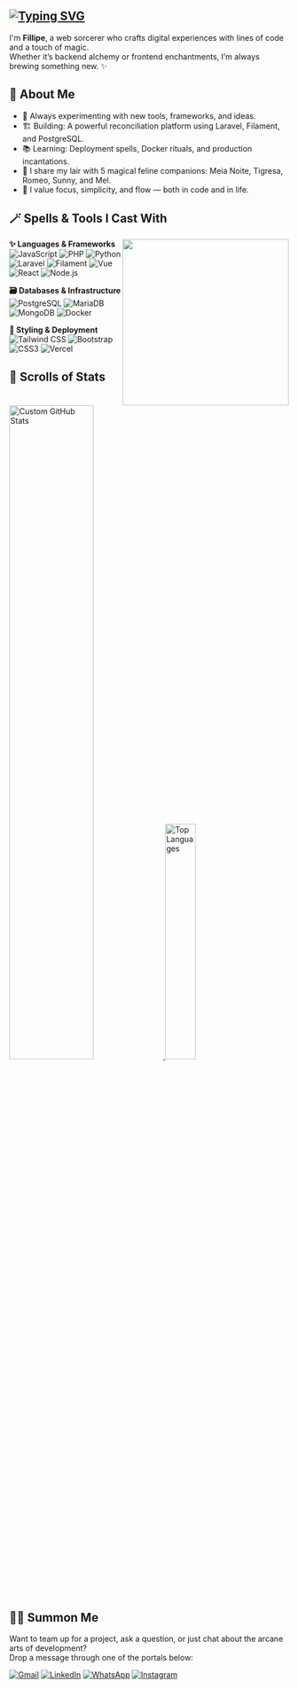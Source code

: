 ## [![Typing SVG](https://readme-typing-svg.herokuapp.com?font=MedievalSharp&pause=1000&color=9736F7&repeat=false&width=435&lines=%F0%9F%A7%99%E2%80%8D%E2%99%82%EF%B8%8F+Greetings%2C+traveler!+Welcome+to+my+realm!+)](https://git.io/typing-svg)
I'm **Fillipe**, a web sorcerer who crafts digital experiences with lines of code and a touch of magic.  
Whether it’s backend alchemy or frontend enchantments, I’m always brewing something new. ✨


## 🔮 About Me

- 🧪 Always experimenting with new tools, frameworks, and ideas.
- 🏗️ Building: A powerful reconciliation platform using Laravel, Filament, and PostgreSQL.
- 📚 Learning: Deployment spells, Docker rituals, and production incantations.
- 🐾 I share my lair with 5 magical feline companions: Meia Noite, Tigresa, Romeo, Sunny, and Mel.
- 🧘 I value focus, simplicity, and flow — both in code and in life.


## 🪄 Spells & Tools I Cast With
<img src="/image/colorful-wizard-with-magic-wand-sticker.png" min-width="200px" max-width="300px" width="300px" align="right">

**✨ Languages & Frameworks**  
![JavaScript](https://img.shields.io/badge/-JavaScript-F7DF1E?style=flat&logo=javascript&logoColor=black)
![PHP](https://img.shields.io/badge/-PHP-777BB4?style=flat&logo=php&logoColor=white)
![Python](https://img.shields.io/badge/-Python-3776AB?style=flat&logo=python&logoColor=white)  
![Laravel](https://img.shields.io/badge/-Laravel-FF2D20?style=flat&logo=laravel&logoColor=white)
![Filament](https://img.shields.io/badge/-Filament-EF4444?style=flat&logo=laravel&logoColor=white)
![Vue](https://img.shields.io/badge/-Vue-4FC08D?style=flat&logo=vue.js&logoColor=white)
![React](https://img.shields.io/badge/-React-61DAFB?style=flat&logo=react&logoColor=white)
![Node.js](https://img.shields.io/badge/-Node.js-339933?style=flat&logo=node.js&logoColor=white)


**🗃️ Databases & Infrastructure**  
![PostgreSQL](https://img.shields.io/badge/-SQL-4479A1?style=flat&logo=postgresql&logoColor=white)
![MariaDB](https://img.shields.io/badge/-MariaDB-003545?style=flat&logo=mariadb&logoColor=white)
![MongoDB](https://img.shields.io/badge/-MongoDB-47A248?style=flat&logo=mongodb&logoColor=white)
![Docker](https://img.shields.io/badge/-Docker-2496ED?style=flat&logo=docker&logoColor=white)


**🎨 Styling & Deployment**  
![Tailwind CSS](https://img.shields.io/badge/-Tailwind%20CSS-38B2AC?style=flat&logo=tailwind-css&logoColor=white)
![Bootstrap](https://img.shields.io/badge/-Bootstrap-7952B3?style=flat&logo=bootstrap&logoColor=white)
![CSS3](https://img.shields.io/badge/-CSS3-1572B6?style=flat&logo=css3&logoColor=white)
![Vercel](https://img.shields.io/badge/-Vercel-000000?style=flat&logo=vercel&logoColor=white)


## 📜 Scrolls of Stats

<p align="start">
   <a href="https://grindcard.vercel.app" target="_blank" rel="noopener noreferrer">
     <img src="https://grindcard.vercel.app/api/github-stats?username=fillipecool" alt="Custom GitHub Stats" width="55%"/>
   </a>
  <img src="https://github-readme-stats.vercel.app/api/top-langs/?username=fillipecool&layout=compact&theme=radical" alt="Top Languages" width="33%"/>
</p>


## 🧝‍♂️ Summon Me

Want to team up for a project, ask a question, or just chat about the arcane arts of development?  
Drop a message through one of the portals below:

[![Gmail](https://img.shields.io/badge/Gmail-D14836?style=for-the-badge&logo=gmail&logoColor=white)](mailto:fillipecool@gmail.com)
[![LinkedIn](https://img.shields.io/badge/LinkedIn-0077B5?style=for-the-badge&logo=linkedin&logoColor=white)](https://www.linkedin.com/in/fillipefrt/)
[![WhatsApp](https://img.shields.io/badge/WhatsApp-25D366?style=for-the-badge&logo=whatsapp&logoColor=white)](https://wa.me/5527998697953)
[![Instagram](https://img.shields.io/badge/Instagram-%23E4405F?style=for-the-badge&logo=instagram&logoColor=white)](https://www.instagram.com/fillipecool/)
